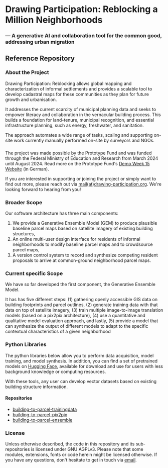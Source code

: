 # Drawing Participation: Reblocking a Million Neighborhoods
### — A generative AI and collaboration tool for the common good, addressing urban migration

## Reference Repository

### About the Project
Drawing Participation: Reblocking allows global mapping and characterization of informal settlements and provides a scalable tool to develop cadastral maps for these communities as they plan for future growth and urbanisation.

It addresses the current scarcity of municipal planning data and seeks to empower literacy and collaboration in the vernacular building process. This builds a foundation for land-tenure, municipal recognition, and essential infrastructure planning, such as energy, freshwater, and sanitation.

The approach automates a wide range of tasks, scaling and supporting on-site work currently manually performed on-site by surveyors and NGOs.

### 
The project was made possible by the Prototype Fund and was funded through the Federal Ministry of Education and Research from March 2024 until August 2024. Read more on the Prototype Fund's [Demo Week 15 Website](https://prototypefund.de/project/million-neighborhoods-re-blocking/) (in German).

If you are interested in supporting or joining the project or simply want to find out more, please reach out via [mail(at)drawing-participation.org](mailto:mail@drawing-participation.org]). We're looking forward to hearing from you!

### Broader Scope
Our software architecture has three main components: 
1. We provide a Generative Ensemble Model (GEM) to produce plausible baseline parcel maps based on satellite imagery of existing building structures, 
2. An online multi-user design interface for residents of informal neighborhoods to modify baseline parcel maps and to crowdsource parcel maps,
3. A version control system to record and synthesize competing resident proposals to arrive at common-ground neighborhood parcel maps.

### Current specific Scope
We have so far developed the first component, the Generative Ensemble Model. 

It has has five different steps:
(1) gathering openly accessible GIS data on building footprints and parcel outlines, 
(2) generate training data with that data on top of satellite imagery, 
(3) train multiple image-to-image translation models (based on a pix2pix architecture), 
(4) use a quantitative and qualitative model evaluation approach,
and lastly,
(5) provide a model that can synthesize the output of different models to adapt to the specific contextual characteristics of a given neighborhood

### Python Libraries
The python libraries below allow you to perform data acquisition, model training, and model synthesis.
In addition, you can find a set of pretrained models on [Hugging Face](https://huggingface.co/scalable-design-participation-lab/building-to-parcel/tree/main), available for download and use for users with less background knowledge or computing resources.

With these tools, any user can develop vector datasets based on existing building structure information.

#### Repositories
- [building-to-parcel-trainingdata](https://github.com/scalable-design-participation-lab/building-to-parcel-trainingdata)  
- [building-to-parcel-pix2pix](https://github.com/scalable-design-participation-lab/building-to-parcel-pix2pix)  
- [building-to-parcel-ensemble](https://github.com/scalable-design-participation-lab/building-to-parcel-ensemble)

### License
Unless otherwise described, the code in this repository and its sub-repositories is licensed under GNU AGPLv3. Please note that some modules, extensions, fonts or code herein might be licensed otherwise. If you have any questions, don't hesitate to get in touch via [email](mailto:mail@drawing-participation.org).
